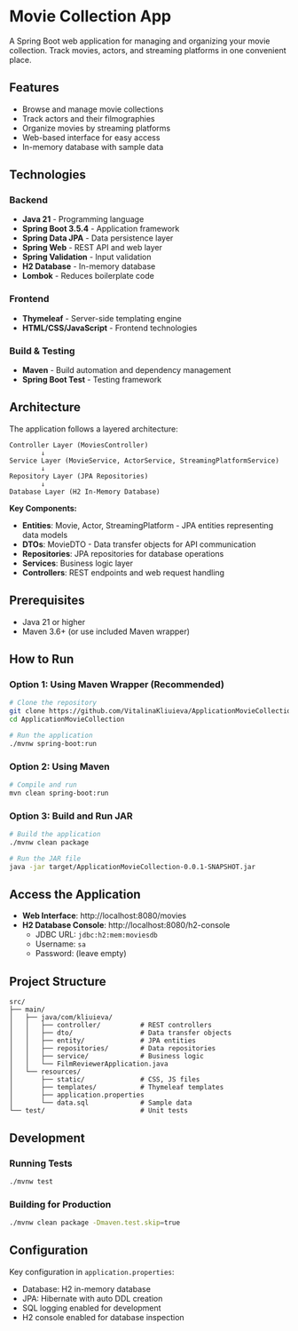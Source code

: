 # Movie Collection App

A Spring Boot web application for managing and organizing your movie collection. Track movies, actors, and streaming platforms in one convenient place.

## Features

- Browse and manage movie collections
- Track actors and their filmographies
- Organize movies by streaming platforms
- Web-based interface for easy access
- In-memory database with sample data

## Technologies

### Backend
- **Java 21** - Programming language
- **Spring Boot 3.5.4** - Application framework
- **Spring Data JPA** - Data persistence layer
- **Spring Web** - REST API and web layer
- **Spring Validation** - Input validation
- **H2 Database** - In-memory database
- **Lombok** - Reduces boilerplate code

### Frontend
- **Thymeleaf** - Server-side templating engine
- **HTML/CSS/JavaScript** - Frontend technologies

### Build & Testing
- **Maven** - Build automation and dependency management
- **Spring Boot Test** - Testing framework

## Architecture

The application follows a layered architecture:

```
Controller Layer (MoviesController)
        ↓
Service Layer (MovieService, ActorService, StreamingPlatformService)
        ↓
Repository Layer (JPA Repositories)
        ↓
Database Layer (H2 In-Memory Database)
```

**Key Components:**
- **Entities**: Movie, Actor, StreamingPlatform - JPA entities representing data models
- **DTOs**: MovieDTO - Data transfer objects for API communication
- **Repositories**: JPA repositories for database operations
- **Services**: Business logic layer
- **Controllers**: REST endpoints and web request handling

## Prerequisites

- Java 21 or higher
- Maven 3.6+ (or use included Maven wrapper)

## How to Run

### Option 1: Using Maven Wrapper (Recommended)
```bash
# Clone the repository
git clone https://github.com/VitalinaKliuieva/ApplicationMovieCollection.git
cd ApplicationMovieCollection

# Run the application
./mvnw spring-boot:run
```

### Option 2: Using Maven
```bash
# Compile and run
mvn clean spring-boot:run
```

### Option 3: Build and Run JAR
```bash
# Build the application
./mvnw clean package

# Run the JAR file
java -jar target/ApplicationMovieCollection-0.0.1-SNAPSHOT.jar
```

## Access the Application

- **Web Interface**: http://localhost:8080/movies
- **H2 Database Console**: http://localhost:8080/h2-console
  - JDBC URL: `jdbc:h2:mem:moviesdb`
  - Username: `sa`
  - Password: (leave empty)

## Project Structure

```
src/
├── main/
│   ├── java/com/kliuieva/
│   │   ├── controller/          # REST controllers
│   │   ├── dto/                 # Data transfer objects
│   │   ├── entity/              # JPA entities
│   │   ├── repositories/        # Data repositories
│   │   ├── service/             # Business logic
│   │   └── FilmReviewerApplication.java
│   └── resources/
│       ├── static/              # CSS, JS files
│       ├── templates/           # Thymeleaf templates
│       ├── application.properties
│       └── data.sql             # Sample data
└── test/                        # Unit tests
```

## Development

### Running Tests
```bash
./mvnw test
```

### Building for Production
```bash
./mvnw clean package -Dmaven.test.skip=true
```

## Configuration

Key configuration in `application.properties`:
- Database: H2 in-memory database
- JPA: Hibernate with auto DDL creation
- SQL logging enabled for development
- H2 console enabled for database inspection
